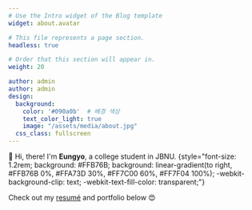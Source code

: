 ```yaml
---
# Use the Intro widget of the Blog template
widget: about.avatar

# This file represents a page section.
headless: true

# Order that this section will appear in.
weight: 20

author: admin
author: admin
design:
  background:
    color: '#090a0b'  # 배경 색상
    text_color_light: true
    image: "/assets/media/about.jpg"
  css_class: fullscreen
---
```


👋 Hi, there! I'm **Eungyo**, a college student in JBNU.
{style="font-size: 1.2rem; background: #FFB76B; background: linear-gradient(to right, #FFB76B 0%, #FFA73D 30%, #FF7C00 60%, #FF7F04 100%); -webkit-background-clip: text; -webkit-text-fill-color: transparent;"}

Check out my [resumé](/about/) and portfolio below 😍
